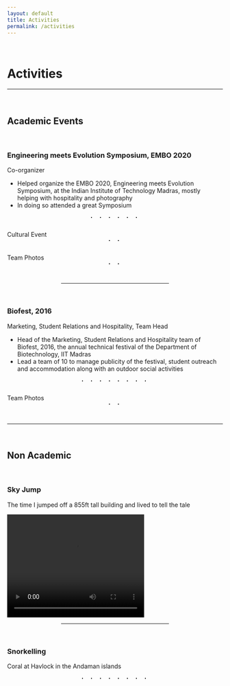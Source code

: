 ```yaml
---
layout: default
title: Activities
permalink: /activities
---
```

<p><br></p>

Activities
==========

<hr style="height:2px;border-width:0;color:gray;background-color:gray">

<p><br></p>

**Academic Events**
------------

<p><br></p>

### **Engineering meets Evolution Symposium, EMBO 2020**

Co-organizer

- Helped organize the EMBO 2020, Engineering meets Evolution Symposium, at the Indian Institute of Technology Madras, mostly helping with hospitality and photography
- In doing so attended a great Symposium

<style>
  .act_image {max-height: 180px; border:  1px solid black; margin: 5px 10px 10px 5px}
</style>

<center>
  <img data-src="/assets/EMBO/Day1_0.jpg" class="lazyload act_image" />
  <img data-src="/assets/EMBO/Event1.jpg" class="lazyload act_image" />
  <img data-src="/assets/EMBO/Event2.jpg" class="lazyload act_image" />
  <img data-src="/assets/EMBO/TeamiGEM2019.jpg" class="lazyload act_image" />
  <img data-src="/assets/EMBO/PosterPresentations.jpg" class="lazyload act_image" />
  <img data-src="/assets/EMBO/GroupDiscussion.jpg" class="lazyload act_image" />
</center>
<br>
Cultural Event
<br>
<center>
  <img data-src="/assets/EMBO/Cultural_Night_3.jpg" class="lazyload act_image" />
  <img data-src="/assets/EMBO/Cultural_Night_12.jpg" class="lazyload act_image" />
</center>
<br>
Team Photos
<br>
<center>
  <img data-src="/assets/EMBO/Team1.jpg" class="lazyload act_image" />
  <img data-src="/assets/EMBO/Team2.jpg" class="lazyload act_image" />
</center>

<br>

<hr style="width:50%; margin-left:25%">

<br>

### **Biofest, 2016**

Marketing, Student Relations and Hospitality, Team Head

- Head of the Marketing, Student Relations and Hospitality team of Biofest, 2016, the annual technical festival of the Department of Biotechnology, IIT Madras
- Lead a team of 10 to manage publicity of the festival, student outreach and accommodation along with an outdoor social activities


<center>
  <img data-src="/assets/biofest/Biofest.jpg" class="lazyload act_image" />
  <img data-src="/assets/biofest/Event_1.JPG" class="lazyload act_image" />
  <img data-src="/assets/biofest/Event_2.JPG" class="lazyload act_image" />
  <img data-src="/assets/biofest/Event_3.JPG" class="lazyload act_image" />
  <img data-src="/assets/biofest/Event_4.JPG" class="lazyload act_image" />
  <img data-src="/assets/biofest/Event_5.JPG" class="lazyload act_image" />
  <img data-src="/assets/biofest/Outdoor_Event.JPG" class="lazyload act_image" />
  <img data-src="/assets/biofest/Feedback_Web.jpg" class="lazyload act_image" />
</center>
<br>
Team Photos
<br>
<center>
  <img data-src="/assets/biofest/Team.jpg" class="lazyload act_image" />
  <img data-src="/assets/biofest/Team 2.jpg" class="lazyload act_image" />
</center>


<br>

<hr style="height:2px;border-width:0;color:gray;background-color:gray">

<br>

**Non Academic**
---------------

<br>

### **Sky Jump**

The time I jumped off a 855ft tall building and lived to tell the tale

<video width="320" height="240" controls>
  <source src="/assets/jump.mp4" type="video/mp4">
  Your browser does not support the video tag.
</video>

<br>

<hr style="width:50%; margin-left:25%">

<br>

### **Snorkelling**

Coral at Havlock in the Andaman islands

<center>
  <img data-src="/assets/snorkelling/DSCN0099.JPG" class="lazyload act_image" />
  <img data-src="/assets/snorkelling/DSCN0100.JPG" class="lazyload act_image" />
  <img data-src="/assets/snorkelling/DSCN0117.JPG" class="lazyload act_image" />
  <img data-src="/assets/snorkelling/DSCN0134.JPG" class="lazyload act_image" />
  <img data-src="/assets/snorkelling/DSCN0160.JPG" class="lazyload act_image" />
  <img data-src="/assets/snorkelling/DSCN0165.JPG" class="lazyload act_image" />
  <img data-src="/assets/snorkelling/DSCN0166.JPG" class="lazyload act_image" />
  <img data-src="/assets/snorkelling/DSCN0202.JPG" class="lazyload act_image" />
</center>

<br>
